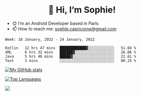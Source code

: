 <h1 align="center"> 👋 Hi, I’m Sophie! </h1>  

- 😊 I’m an Android Developer based in Paris
- 📫 How to reach me: sophie.capricorne@gmail.com


<!--START_SECTION:waka-->
```text
Week: 18 January, 2022 - 24 January, 2022

Kotlin   12 hrs 47 mins  ████████████▓░░░░░░░░░░░░   51.04 % 
XML      6 hrs 32 mins   ██████▓░░░░░░░░░░░░░░░░░░   26.06 % 
Java     5 hrs 40 mins   █████▓░░░░░░░░░░░░░░░░░░░   22.61 % 
Text     3 mins          ░░░░░░░░░░░░░░░░░░░░░░░░░   00.25 % 
```
<!--END_SECTION:waka-->

[![My GitHub stats](https://github-readme-stats.vercel.app/api?username=sophicapri&show_icons=true&theme=buefy)](https://github.com/anuraghazra/github-readme-stats)

[![Top Languages](https://github-readme-stats.vercel.app/api/top-langs/?username=sophicapri&langs_count=2&layout=compact)](https://github.com/anuraghazra/github-readme-stats)

![](https://github-readme-streak-stats.herokuapp.com/?user=sophicapri)
